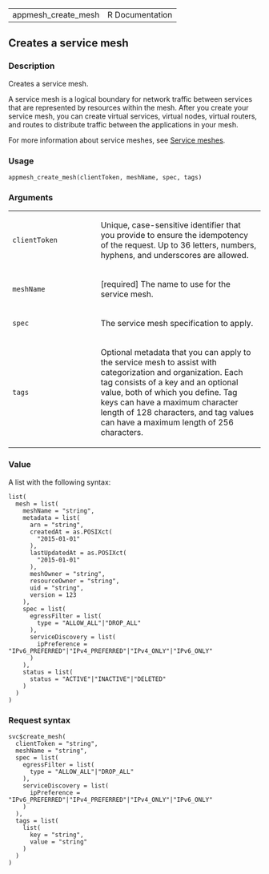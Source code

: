 <table style="width: 100%;">
<tbody>
<tr class="odd">
<td>appmesh_create_mesh</td>
<td style="text-align: right;">R Documentation</td>
</tr>
</tbody>
</table>

## Creates a service mesh

### Description

Creates a service mesh.

A service mesh is a logical boundary for network traffic between
services that are represented by resources within the mesh. After you
create your service mesh, you can create virtual services, virtual
nodes, virtual routers, and routes to distribute traffic between the
applications in your mesh.

For more information about service meshes, see [Service
meshes](https://docs.aws.amazon.com/app-mesh/latest/userguide/meshes.html).

### Usage

    appmesh_create_mesh(clientToken, meshName, spec, tags)

### Arguments

<table>
<colgroup>
<col style="width: 35%" />
<col style="width: 65%" />
</colgroup>
<tbody>
<tr class="odd">
<td><code id="appmesh_create_mesh_:_clientToken">clientToken</code></td>
<td><p>Unique, case-sensitive identifier that you provide to ensure the
idempotency of the request. Up to 36 letters, numbers, hyphens, and
underscores are allowed.</p></td>
</tr>
<tr class="even">
<td><code id="appmesh_create_mesh_:_meshName">meshName</code></td>
<td><p>[required] The name to use for the service mesh.</p></td>
</tr>
<tr class="odd">
<td><code id="appmesh_create_mesh_:_spec">spec</code></td>
<td><p>The service mesh specification to apply.</p></td>
</tr>
<tr class="even">
<td><code id="appmesh_create_mesh_:_tags">tags</code></td>
<td><p>Optional metadata that you can apply to the service mesh to
assist with categorization and organization. Each tag consists of a key
and an optional value, both of which you define. Tag keys can have a
maximum character length of 128 characters, and tag values can have a
maximum length of 256 characters.</p></td>
</tr>
</tbody>
</table>

### Value

A list with the following syntax:

    list(
      mesh = list(
        meshName = "string",
        metadata = list(
          arn = "string",
          createdAt = as.POSIXct(
            "2015-01-01"
          ),
          lastUpdatedAt = as.POSIXct(
            "2015-01-01"
          ),
          meshOwner = "string",
          resourceOwner = "string",
          uid = "string",
          version = 123
        ),
        spec = list(
          egressFilter = list(
            type = "ALLOW_ALL"|"DROP_ALL"
          ),
          serviceDiscovery = list(
            ipPreference = "IPv6_PREFERRED"|"IPv4_PREFERRED"|"IPv4_ONLY"|"IPv6_ONLY"
          )
        ),
        status = list(
          status = "ACTIVE"|"INACTIVE"|"DELETED"
        )
      )
    )

### Request syntax

    svc$create_mesh(
      clientToken = "string",
      meshName = "string",
      spec = list(
        egressFilter = list(
          type = "ALLOW_ALL"|"DROP_ALL"
        ),
        serviceDiscovery = list(
          ipPreference = "IPv6_PREFERRED"|"IPv4_PREFERRED"|"IPv4_ONLY"|"IPv6_ONLY"
        )
      ),
      tags = list(
        list(
          key = "string",
          value = "string"
        )
      )
    )
